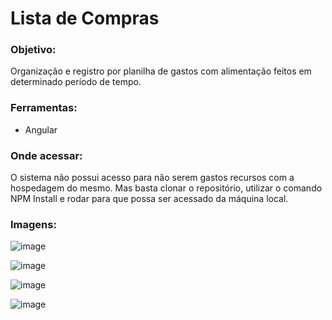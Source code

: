 <h1>Lista de Compras</h1>

<h3>Objetivo:</h3>
<p>Organização e registro por planilha de gastos com alimentação feitos em determinado período de tempo.</p>

<h3>Ferramentas:</h3>
<ul>
<li>Angular</li>
</ul>
<h3>Onde acessar:</h3>
<p>O sistema não possui acesso para não serem gastos recursos com a hospedagem do mesmo. Mas basta clonar o repositório, utilizar o comando NPM Install e rodar para que possa ser acessado da máquina local.</p>

<h3>Imagens:</h3>

![image](https://github.com/user-attachments/assets/edc37a4b-a497-4d6c-bb37-7295dc2080fa)

![image](https://github.com/user-attachments/assets/02fc26bb-4aa7-4d74-a860-4c8596e74234)

![image](https://github.com/user-attachments/assets/244bcc98-1d0e-4171-9870-a587c8134577)

![image](https://github.com/user-attachments/assets/5377d313-8438-4e23-a1a5-c04161e43adb)

